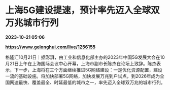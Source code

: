 # 上海5G建设提速，预计率先迈入全球双万兆城市行列

**2023-10-21 05:06**

**https://www.gelonghui.com/live/1256155**

格隆汇10月21日｜据澎湃，由工业和信息化部主办的2023年中国5G发展大会在10月21日上午在上海国际会议中心开幕，上海市副市长陈杰在论坛上致辞。陈杰表示，下一步，上海将在三个方面继续推进5G网络建设：一是优化资源配置，建设一流的基础设施。将加快部署5G网络，加快发展万兆到户试点，到2026年成为全国网速最快、覆盖最全、时延最低的城市之一，率先迈入全球双万兆的城市行列。